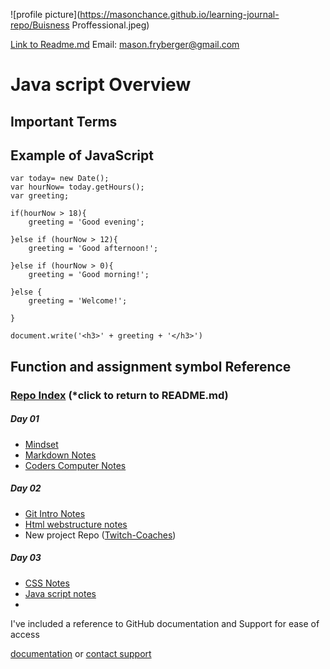 ![profile picture](https://masonchance.github.io/learning-journal-repo/Buisness Proffessional.jpeg)


 [Link to Readme.md](https://masonchance.github.io/learning-journal-repo/readme.md)  Email: mason.fryberger@gmail.com 


# Java script Overview



## Important Terms


## Example of JavaScript 
```
var today= new Date();
var hourNow= today.getHours();
var greeting;

if(hourNow > 18){
    greeting = 'Good evening';

}else if (hourNow > 12){ 
    greeting = 'Good afternoon!';

}else if (hourNow > 0){
    greeting = 'Good morning!';

}else {
    greeting = 'Welcome!';

}

document.write('<h3>' + greeting + '</h3>')

```

## Function and assignment symbol Reference

### [Repo Index](https://masonchance.github.io/learning-journal-repo/) (*click to return to README.md)

##### Day 01

- [Mindset](https://masonchance.github.io/learning-journal-repo/main-page)
- [Markdown Notes](https://masonchance.github.io/learning-journal-repo/markdown-notes/)
- [Coders Computer Notes](https://masonchance.github.io/learning-journal-repo/the-coders-computer-notes/)

##### Day 02
 - [Git Intro Notes](https://masonchance.github.io/learning-journal-repo/git-intro-notes/)
 - [Html webstructure notes](https://masonchance.github.io/learning-journal-repo/Html-webstructure-notes/)
 - New project Repo ([Twitch-Coaches](https://masonchance.github.io/twitch-coaches/))

##### Day 03
- [CSS Notes](https://masonchance.github.io/learning-journal-repo/css-notes/)
- [Java script notes](https://masonchance.github.io/learning-journal-repo/js-notes/)
-

I've included a reference to GitHub documentation and Support for ease of access

[documentation](https://help.github.com/categories/github-pages-basics/) or [contact support](https://github.com/contact)
